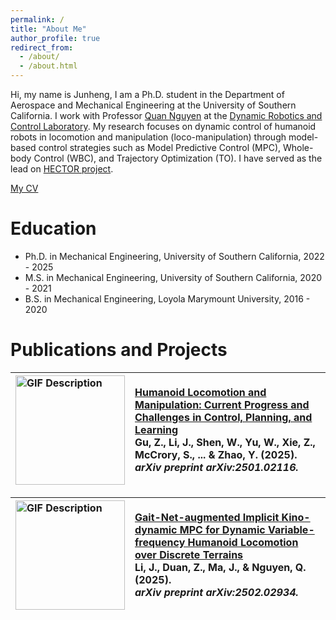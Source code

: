 ```yaml
---
permalink: /
title: "About Me"
author_profile: true
redirect_from: 
  - /about/
  - /about.html
---
```


Hi, my name is Junheng, I am a Ph.D. student in the Department of Aerospace and Mechanical Engineering at the University of Southern California. I work with Professor [Quan Nguyen](https://viterbi.usc.edu/directory/faculty/Nguyen/Quan) at the [Dynamic Robotics and Control Laboratory](https://sites.usc.edu/quann/). My research focuses on dynamic control of humanoid robots in locomotion and manipulation (loco-manipulation) through model-based control strategies such as Model Predictive Control (MPC), Whole-body Control (WBC), and Trajectory Optimization (TO). I have served as the lead on [HECTOR project](https://github.com/DRCL-USC/Hector_Simulation). 

[My CV](https://junhengl.github.io/files/JunhengCV.pdf)

Education 
======
- Ph.D. in Mechanical Engineering, University of Southern California, 2022 - 2025
- M.S. in Mechanical Engineering, University of Southern California, 2020 - 2021
- B.S. in Mechanical Engineering, Loyola Marymount University, 2016 - 2020

Publications and Projects
======

| <img src="https://junhengl.github.io/images/adaptiveFreqMP1C.gif" alt="GIF Description" width="175"> | [Humanoid Locomotion and Manipulation: Current Progress and Challenges in Control, Planning, and Learning](https://arxiv.org/abs/2501.02116) <br> Gu, Z., **Li, J.**, Shen, W., Yu, W., Xie, Z., McCrory, S., ... & Zhao, Y. (2025). <br> *arXiv preprint arXiv:2501.02116.* |
|:------------------------------|:--------------------------------------------------------------------------------------------------------------------------------------------------------------------------------------------------|
 
| <img src="https://junhengl.github.io/images/adaptiveFreqMP1C.gif" alt="GIF Description" width="175"> | **[Gait-Net-augmented Implicit Kino-dynamic MPC for Dynamic Variable-frequency Humanoid Locomotion over Discrete Terrains](https://arxiv.org/abs/2502.02934)** <br> Li, J., Duan, Z., Ma, J., & Nguyen, Q. (2025). <br> *arXiv preprint arXiv:2502.02934.* |
|:------------------------------|:-------------------------------------------------------------------------------------------------------------------------------------------------------------------------------------------------------------------------|
